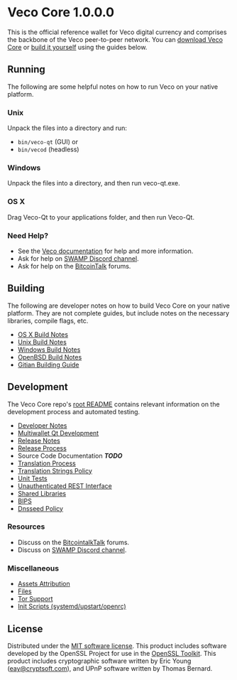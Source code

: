 Veco Core 1.0.0.0
=====================

This is the official reference wallet for Veco digital currency and comprises the backbone of the Veco peer-to-peer network. You can [download Veco Core](https://github.com/vecodev-the-man/veco/releases) or [build it yourself](#building) using the guides below.

Running
---------------------
The following are some helpful notes on how to run Veco on your native platform.

### Unix

Unpack the files into a directory and run:

- `bin/veco-qt` (GUI) or
- `bin/vecod` (headless)

### Windows

Unpack the files into a directory, and then run veco-qt.exe.

### OS X

Drag Veco-Qt to your applications folder, and then run Veco-Qt.

### Need Help?

* See the [Veco documentation](https://github.com/vecodev-the-man/veco/tree/master/doc)
for help and more information.
* Ask for help on [SWAMP Discord channel](https://discord.gg/6vGNAh5).
* Ask for help on the [BitcoinTalk](https://bitcointalk.org/index.php?topic=3146751) forums.

Building
---------------------
The following are developer notes on how to build Veco Core on your native platform. They are not complete guides, but include notes on the necessary libraries, compile flags, etc.

- [OS X Build Notes](build-osx.md)
- [Unix Build Notes](build-unix.md)
- [Windows Build Notes](build-windows.md)
- [OpenBSD Build Notes](build-openbsd.md)
- [Gitian Building Guide](gitian-building.md)

Development
---------------------
The Veco Core repo's [root README](/README.md) contains relevant information on the development process and automated testing.

- [Developer Notes](developer-notes.md)
- [Multiwallet Qt Development](multiwallet-qt.md)
- [Release Notes](release-notes.md)
- [Release Process](release-process.md)
- Source Code Documentation ***TODO***
- [Translation Process](translation_process.md)
- [Translation Strings Policy](translation_strings_policy.md)
- [Unit Tests](unit-tests.md)
- [Unauthenticated REST Interface](REST-interface.md)
- [Shared Libraries](shared-libraries.md)
- [BIPS](bips.md)
- [Dnsseed Policy](dnsseed-policy.md)

### Resources
* Discuss on the [BitcointalkTalk](https://bitcointalk.org/index.php?topic=3146751) forums.
* Discuss on [SWAMP Discord channel](https://discord.gg/6vGNAh5).

### Miscellaneous
- [Assets Attribution](assets-attribution.md)
- [Files](files.md)
- [Tor Support](tor.md)
- [Init Scripts (systemd/upstart/openrc)](init.md)

License
---------------------
Distributed under the [MIT software license](http://www.opensource.org/licenses/mit-license.php).
This product includes software developed by the OpenSSL Project for use in the [OpenSSL Toolkit](https://www.openssl.org/). This product includes
cryptographic software written by Eric Young ([eay@cryptsoft.com](mailto:eay@cryptsoft.com)), and UPnP software written by Thomas Bernard.

